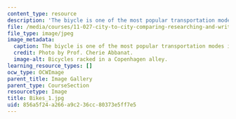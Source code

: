 ```yaml
---
content_type: resource
description: 'The biycle is one of the most popular transportation modes in the city. '
file: /media/courses/11-027-city-to-city-comparing-researching-and-writing-about-cities-spring-2006/856a5f24a266a9c236cc80373e5ff7e5_Bikes_1.jpg
file_type: image/jpeg
image_metadata:
  caption: The biycle is one of the most popular transportation modes in the city.
  credit: Photo by Prof. Cherie Abbanat.
  image-alt: Bicycles racked in a Copenhagen alley.
learning_resource_types: []
ocw_type: OCWImage
parent_title: Image Gallery
parent_type: CourseSection
resourcetype: Image
title: Bikes_1.jpg
uid: 856a5f24-a266-a9c2-36cc-80373e5ff7e5
---
```

